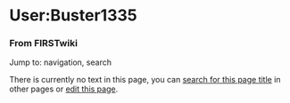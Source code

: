 

# User:Buster1335

### From FIRSTwiki

Jump to: navigation, search

There is currently no text in this page, you can [search for this page
title](/index.php/Special:Search/Buster1335 "Special:Search/Buster1335" ) in
other pages or [edit this
page](http://www.firstwiki.net/index.php?title=User:Buster1335&action=edit
"http://www.firstwiki.net/index.php?title=User:Buster1335&action=edit" ).

